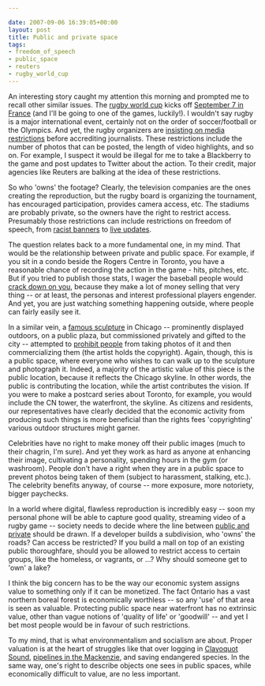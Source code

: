 ```yaml
---

date: 2007-09-06 16:39:05+00:00
layout: post
title: Public and private space
tags:
- freedom_of_speech
- public_space
- reuters
- rugby_world_cup
---
```


An interesting story caught my attention this morning and prompted me to recall other similar issues. The [rugby world cup](http://en.wikipedia.org/wiki/Rugby_World_Cup) kicks off [September 7 in France](http://en.wikipedia.org/wiki/2007_Rugby_World_Cup) (and I'll be going to one of the games, luckily!). I wouldn't say rugby is a major international event, certainly not on the order of soccer/football or the Olympics. And yet, the rugby organizers are [insisting on media restrictions](http://www.globesports.com/servlet/story/RTGAM.20070906.wsptrugb6/CommentStory/GlobeSportsOther/home) before accrediting journalists. These restrictions include the number of photos that can be posted, the length of video highlights, and so on. For example, I suspect it would be illegal for me to take a Blackberry to the game and post updates to Twitter about the action. To their credit, major agencies like Reuters are balking at the idea of these restrictions.

So who 'owns' the footage? Clearly, the television companies are the ones creating the reproduction, but the rugby board is organizing the tournament, has encouraged participation, provides camera access, etc. The stadiums are probably private, so the owners have the right to restrict access.  Presumably those restrictions can include restrictions on freedom of speech, from [racist banners](http://www.farenet.org/) to [live updates](http://scholarsandrogues.wordpress.com/2007/06/12/blogging-a-sports-event-whats-live-and-what-isnt/).

The question relates back to a more fundamental one, in my mind. That would be the relationship between private and public space. For example, if you sit in a condo beside the Rogers Centre in Toronto, you have a reasonable chance of recording the action in the game - hits, pitches, etc. But if you tried to publish those stats, I wager the baseball people would [crack down on you](http://puckstopshere.blogspot.com/2006/01/mlb-statistics-ownership-and-fantasy.html), because they make a lot of money selling that very thing -- or at least, the personas and interest professional players engender. And yet, you are just watching something happening outside, where people can fairly easily see it.

In a similar vein, a [famous sculpture](http://en.wikipedia.org/wiki/Cloud_Gate) in Chicago -- prominently displayed outdoors, on a public plaza, but commissioned privately and gifted to the city -- attempted to [prohibit people](http://www.boingboing.net/2005/02/06/chicagos-public-scul.html) from taking photos of it and then commercializing them (the artist holds the copyright). Again, though, this is a public space, where everyone who wishes to can walk up to the sculpture and photograph it. Indeed, a majority of the artistic value of this piece is the public location, because it reflects the Chicago skyline. In other words, the public is contributing the location, while the artist contributes the vision. If you were to make a postcard series about Toronto, for example, you would include the CN tower, the waterfront, the skyline. As citizens and residents, our representatives have clearly decided that the economic activity from producing such things is more beneficial than the rights fees 'copyrighting' various outdoor structures might garner.

Celebrities have no right to make money off their public images (much to their chagrin, I'm sure). And yet they work as hard as anyone at enhancing their image, cultivating a personality, spending hours in the gym (or washroom). People don't have a right when they are in a public space to prevent photos being taken of them (subject to harassment, stalking, etc.). The celebrity benefits anyway, of course -- more exposure, more notoriety, bigger paychecks.

In a world where digital, flawless reproduction is incredibly easy -- soon my personal phone will be able to capture good quality, streaming video of a rugby game -- society needs to decide where the line between [public and private](http://thetyee.ca/Mediacheck/2007/07/10/SportsBloggers/) should be drawn. If a developer builds a subdivision, who 'owns' the roads? Can access be restricted? If you build a mall on top of an existing public thoroughfare, should you be allowed to restrict access to certain groups, like the homeless, or vagrants, or ...? Why should someone get to 'own' a lake?

I think the big concern has to be the way our economic system assigns value to something only if it can be monetized. The fact Ontario has a vast northern boreal forest is economically worthless -- so any 'use' of that area is seen as valuable. Protecting public space near waterfront has no extrinsic value, other than vague notions of 'quality of life' or 'goodwill' -- and yet I bet most people would be in favour of such restrictions.

To my mind, that is what environmentalism and socialism are about. Proper valuation is at the heart of struggles like that over logging in [Clayoquot Sound](http://en.wikipedia.org/wiki/Clayoquot_Sound), [pipelines in the Mackenzie](http://en.wikipedia.org/wiki/Mackenzie_Valley_Pipeline), and saving endangered species. In the same way, one's right to describe objects one sees in public spaces, while economically difficult to value, are no less important.
